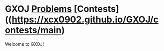 # GXOJ [Problems](https://xcx0902.github.io/GXOJ/problems/main) [Contests]((https://xcx0902.github.io/GXOJ/contests/main)

Welcome to GXOJ!
